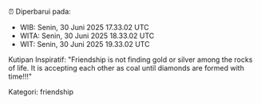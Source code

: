 ⏰ Diperbarui pada:
- WIB: Senin, 30 Juni 2025 17.33.02 UTC
- WITA: Senin, 30 Juni 2025 18.33.02 UTC
- WIT: Senin, 30 Juni 2025 19.33.02 UTC

Kutipan Inspiratif:
"Friendship is not finding gold or silver among the rocks of life. It is accepting each other as coal until diamonds are formed with time!!!"


Kategori: friendship

